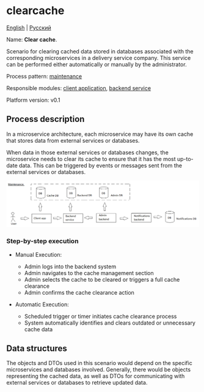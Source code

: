 # clearcache

[English](clearcache.md) | [Русский](clearcache.ru.md)

Name: **Clear cache**.

Scenario for clearing cached data stored in databases associated with the corresponding microservices in a delivery service company.
This service can be performed either automatically or manually by the administrator.

Process pattern: [maintenance](../../processpatterns/maintenance.md)

Responsible modules: [client application](../../frontend/adminclient.md), [backend service](../../backend/adminbackend.md)

Platform version: v0.1

## Process description

In a microservice architecture, each microservice may have its own cache that stores data from external services or databases. 

When data in those external services or databases changes, the microservice needs to clear its cache to ensure that it has the most up-to-date data. 
This can be triggered by events or messages sent from the external services or databases.

![maintenance_overall](../../img/processpatterns/maintenance_overall.png)

### Step-by-step execution

- Manual Execution:
    - Admin logs into the backend system
    - Admin navigates to the cache management section
    - Admin selects the cache to be cleared or triggers a full cache clearance
    - Admin confirms the cache clearance action

- Automatic Execution:
    - Scheduled trigger or timer initiates cache clearance process
    - System automatically identifies and clears outdated or unnecessary cache data

## Data structures

The objects and DTOs used in this scenario would depend on the specific microservices and databases involved. 
Generally, there would be objects representing the cached data, as well as DTOs for communicating with external services or databases to retrieve updated data.
